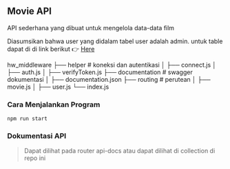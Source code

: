 
## Movie API
API sederhana yang dibuat untuk mengelola data-data film

Diasumsikan bahwa user yang didalam tabel user adalah admin.
untuk table dapat di di link berikut 👉 [Here](https://github.com/fathy17/dokumen-pembanding-2/raw/master/movies-database.sql)


hw_middleware
├── helper              # koneksi dan autentikasi
│   ├── connect.js
│   ├── auth.js
│   ├── verifyToken.js
├── documentation       # swagger dokumentasi
│   ├── documentation.json
├── routing             # perutean
│   ├── movie.js
│   ├── user.js
└── index.js


### Cara Menjalankan Program
```
npm run start
```
  
### Dokumentasi API

> Dapat dilihat pada router api-docs atau dapat dilihat di collection di repo ini

